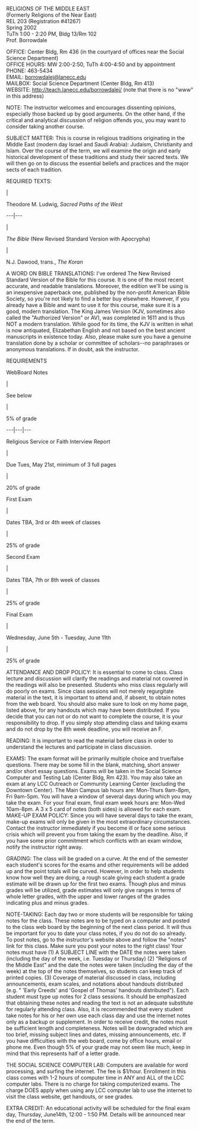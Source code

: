 RELIGIONS OF THE MIDDLE EAST  
(Formerly Religions of the Near East)  
REL 203 (Registration #41267)  
Spring 2002  
TuTh 1:00 - 2:20 PM, Bldg 13/Rm 102  
Prof. Borrowdale

OFFICE: Center Bldg, Rm 436 (in the courtyard of offices near the Social
Science Department)  
OFFICE HOURS: MW 2:00-2:50, TuTh 4:00-4:50 and by appointment  
PHONE: 463-5434  
EMAIL: borrowdalej@lanecc.edu  
MAILBOX: Social Science Department (Center Bldg, Rm 413)  
WEBSITE: http://teach.lanecc.edu/borrowdalej/ (note that there is no "www" in
this address)

NOTE: The instructor welcomes and encourages dissenting opinions, especially
those backed up by good arguments. On the other hand, if the critical and
analytical discussion of religion offends you, you may want to consider taking
another course.

SUBJECT MATTER: This is course in religious traditions originating in the
Middle East (modern day Israel and Saudi Arabia): Judaism, Christianity and
Islam. Over the course of the term, we will examine the origin and early
historical development of these traditions and study their sacred texts. We
will then go on to discuss the essential beliefs and practices and the major
sects of each tradition.

REQUIRED TEXTS:

|

Theodore M. Ludwig, _Sacred Paths of the West_  
  
---|---  
  
|

_The Bible_ (New Revised Standard Version with Apocrypha)  
  
|

N.J. Dawood, trans., _The Koran_  
  
A WORD ON BIBLE TRANSLATIONS: I've ordered The New Revised Standard Version of
the Bible for this course. It is one of the most recent accurate, and readable
translations. Moreover, the edition we'll be using is an inexpensive paperback
one, published by the non-profit American Bible Society, so you're not likely
to find a better buy elsewhere. However, if you already have a Bible and want
to use it for this course, make sure it is a good, modern translation. The
King James Version (KJV, sometimes also called the "Authorized Version" or
AV), was completed in 1611 and is thus NOT a modern translation. While good
for its time, the KJV is written in what is now antiquated, Elizabethan
English and not based on the best ancient manuscripts in existence today.
Also, please make sure you have a genuine translation done by a scholar or
committee of scholars--no paraphrases or anonymous translations. If in doubt,
ask the instructor.

REQUIREMENTS

WebBoard Notes

|

See below

|

5% of grade  
  
---|---|---  
  
Religious Service or Faith Interview Report

|

Due Tues, May 21st, minimum of 3 full pages

|

20% of grade  
  
First Exam

|

Dates TBA, 3rd or 4th week of classes

|

25% of grade  
  
Second Exam

|

Dates TBA, 7th or 8th week of classes

|

25% of grade  
  
Final Exam

|

Wednesday, June 5th - Tuesday, June 11th

|

25% of grade  
  
ATTENDANCE AND DROP POLICY: It is essential to come to class. Class lecture
and discussion will clarify the readings and material not covered in the
readings will also be presented. Students who miss class regularly will do
poorly on exams. Since class sessions will not merely regurgitate material in
the text, it is important to attend and, if absent, to obtain notes from the
web board. You should also make sure to look on my home page, listed above,
for any handouts which may have been distributed. If you decide that you can
not or do not want to complete the course, it is your responsibility to drop.
If you simply stop attending class and taking exams and do not drop by the 8th
week deadline, you will receive an F.

READING: It is important to read the material before class in order to
understand the lectures and participate in class discussion.

EXAMS: The exam format will be primarily multiple choice and true/false
questions. There may be some fill in the blank, matching, short answer and/or
short essay questions. Exams will be taken in the Social Science Computer and
Testing Lab (Center Bldg, Rm 423). You may also take an exam at any LCC
Outreach or Community Learning Center (excluding the Downtown Center). The
Main Campus lab hours are: Mon-Thurs 9am-8pm, Fri 9am-5pm. You will have a
window of several days during which you may take the exam. For your final
exam, final exam week hours are: Mon-Wed 10am-8pm. A 3 x 5 card of notes (both
sides) is allowed for each exam. MAKE-UP EXAM POLICY: Since you will have
several days to take the exam, make-up exams will only be given in the most
extraordinary circumstances. Contact the instructor immediately if you become
ill or face some serious crisis which will prevent you from taking the exam by
the deadline. Also, if you have some prior commitment which conflicts with an
exam window, notify the instructor right away.

GRADING: The class will be graded on a curve. At the end of the semester each
student's scores for the exams and other requirements will be added up and the
point totals will be curved. However, in order to help students know how well
they are doing, a rough scale giving each student a grade estimate will be
drawn up for the first two exams. Though plus and minus grades will be
utilized, grade estimates will only give ranges in terms of whole letter
grades, with the upper and lower ranges of the grades indicating plus and
minus grades.

NOTE-TAKING: Each day two or more students will be responsible for taking
notes for the class. These notes are to be typed on a computer and posted to
the class web board by the beginning of the next class period. It will thus be
important for you to date your class notes, if you do not do so already. To
post notes, go to the instructor's website above and follow the "notes" link
for this class. Make sure you post your notes to the right class! Your notes
must have (1) A SUBJECT LINE with the DATE the notes were taken (including the
day of the week, i.e. Tuesday or Thursday) (2) "Religions of the Middle East"
and the date the notes were taken (including the day of the week) at the top
of the notes themselves, so students can keep track of printed copies. (3)
Coverage of material discussed in class, including announcements, exam scales,
and notations about handouts distributed (e.g. " 'Early Creeds' and 'Gospel of
Thomas' handouts distributed"). Each student must type up notes for 2 class
sessions. It should be emphasized that obtaining these notes and reading the
text is not an adequate substitute for regularly attending class. Also, it is
recommended that every student take notes for his or her own use each class
day and use the internet notes only as a backup or supplement. In order to
receive credit, the notes must be sufficient length and completeness. Notes
will be downgraded which are too brief, missing subject lines and dates,
missing announcements, etc. If you have difficulties with the web board, come
by office hours, email or phone me. Even though 5% of your grade may not seem
like much, keep in mind that this represents half of a letter grade.

THE SOCIAL SCIENCE COMPUTER LAB: Computers are available for word processing,
and surfing the internet. The fee is $1/hour. Enrollment in this class comes
with 1-2 hours of computer time in ANY and ALL of the LCC computer labs. There
is no charge for taking computerized exams. The charge DOES apply when using
any LCC computer lab to use the internet to visit the class website, get
handouts, or see grades.

EXTRA CREDIT: An educational activity will be scheduled for the final exam
day, Thursday, June14th, 12:00 - 1:50 PM. Details will be announced near the
end of the term.

